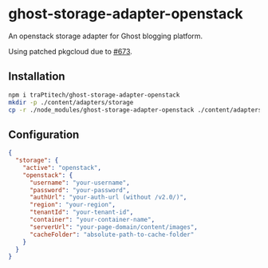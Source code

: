 # ghost-storage-adapter-openstack

An openstack storage adapter for Ghost blogging platform.

Using patched pkgcloud due to [#673](https://github.com/pkgcloud/pkgcloud/pull/673).

## Installation
```sh
npm i traPtitech/ghost-storage-adapter-openstack
mkdir -p ./content/adapters/storage
cp -r ./node_modules/ghost-storage-adapter-openstack ./content/adapters/storage/openstack
```

## Configuration
```json
{
  "storage": {
    "active": "openstack",
    "openstack": {
      "username": "your-username",
      "password": "your-password",
      "authUrl": "your-auth-url (without /v2.0/)",
      "region": "your-region",
      "tenantId": "your-tenant-id",
      "container": "your-container-name",
      "serverUrl": "your-page-domain/content/images",
      "cacheFolder": "absolute-path-to-cache-folder"
    }
  }
}
```
